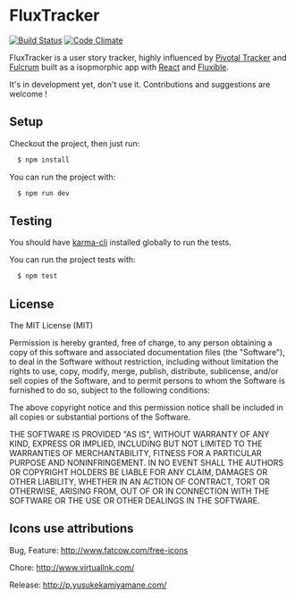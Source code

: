 # FluxTracker

[![Build Status](https://travis-ci.org/talyssonoc/flux-tracker.svg?branch=master)](https://travis-ci.org/talyssonoc/flux-tracker) [![Code Climate](https://codeclimate.com/github/talyssonoc/flux-tracker/badges/gpa.svg)](https://codeclimate.com/github/talyssonoc/flux-tracker)

FluxTracker is a user story tracker, highly influenced by [Pivotal Tracker](https://www.pivotaltracker.com/) and [Fulcrum](https://github.com/fulcrum-agile/fulcrum) built as a isopmorphic app with [React](http://facebook.github.io/react/) and [Fluxible](http://fluxible.io/).

It's in development yet, don't use it. Contributions and suggestions are welcome !

## Setup

Checkout the project, then just run:

```sh
  $ npm install
```

You can run the project with:

```sh
  $ npm run dev
```

## Testing

You should have [karma-cli](https://www.npmjs.com/package/karma-cli) installed globally to run the tests.

You can run the project tests with:

```sh
  $ npm test
```

## License

The MIT License (MIT)

Permission is hereby granted, free of charge, to any person obtaining a copy
of this software and associated documentation files (the "Software"), to deal
in the Software without restriction, including without limitation the rights
to use, copy, modify, merge, publish, distribute, sublicense, and/or sell
copies of the Software, and to permit persons to whom the Software is
furnished to do so, subject to the following conditions:

The above copyright notice and this permission notice shall be included in
all copies or substantial portions of the Software.

THE SOFTWARE IS PROVIDED "AS IS", WITHOUT WARRANTY OF ANY KIND, EXPRESS OR
IMPLIED, INCLUDING BUT NOT LIMITED TO THE WARRANTIES OF MERCHANTABILITY,
FITNESS FOR A PARTICULAR PURPOSE AND NONINFRINGEMENT. IN NO EVENT SHALL THE
AUTHORS OR COPYRIGHT HOLDERS BE LIABLE FOR ANY CLAIM, DAMAGES OR OTHER
LIABILITY, WHETHER IN AN ACTION OF CONTRACT, TORT OR OTHERWISE, ARISING FROM,
OUT OF OR IN CONNECTION WITH THE SOFTWARE OR THE USE OR OTHER DEALINGS IN
THE SOFTWARE.

## Icons use attributions

Bug, Feature: http://www.fatcow.com/free-icons

Chore: http://www.virtuallnk.com/

Release: http://p.yusukekamiyamane.com/
